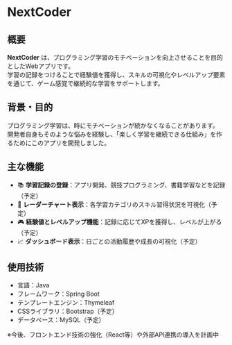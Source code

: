# NextCoder

## 概要
**NextCoder** は、プログラミング学習のモチベーションを向上させることを目的としたWebアプリです。  
学習の記録をつけることで経験値を獲得し、スキルの可視化やレベルアップ要素を通じて、ゲーム感覚で継続的な学習をサポートします。

## 背景・目的
プログラミング学習は、時にモチベーションが続かなくなることがあります。  
開発者自身もそのような悩みを経験し、「楽しく学習を継続できる仕組み」を作るためにこのアプリを開発しました。

## 主な機能
- 📚 **学習記録の登録**：アプリ開発、競技プログラミング、書籍学習などを記録（予定）
- 🧠 **レーダーチャート表示**：各学習カテゴリのスキル習得状況を可視化（予定）
- 🎮 **経験値とレベルアップ機能**：記録に応じてXPを獲得し、レベルが上がる（予定）
- 📈 **ダッシュボード表示**：日ごとの活動履歴や成長の可視化（予定）

## 使用技術
- 言語：Java
- フレームワーク：Spring Boot
- テンプレートエンジン：Thymeleaf
- CSSライブラリ：Bootstrap（予定）
- データベース：MySQL（予定）

※今後、フロントエンド技術の強化（React等）や外部API連携の導入を計画中
